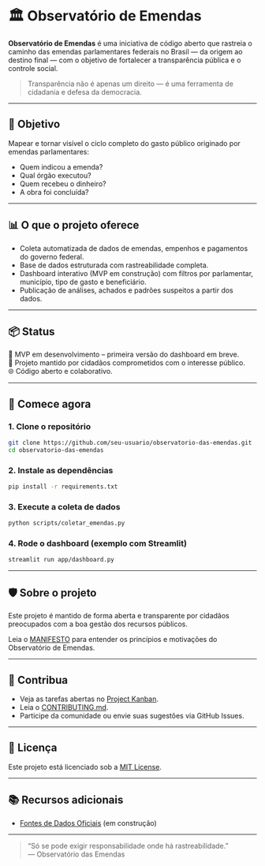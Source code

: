 # 🏛️ Observatório de Emendas

**Observatório de Emendas** é uma iniciativa de código aberto que rastreia o caminho das emendas parlamentares federais no Brasil — da origem ao destino final — com o objetivo de fortalecer a transparência pública e o controle social.

> Transparência não é apenas um direito — é uma ferramenta de cidadania e defesa da democracia.

---

## 🎯 Objetivo

Mapear e tornar visível o ciclo completo do gasto público originado por emendas parlamentares:
- Quem indicou a emenda?
- Qual órgão executou?
- Quem recebeu o dinheiro?
- A obra foi concluída?

---

## 📊 O que o projeto oferece

- Coleta automatizada de dados de emendas, empenhos e pagamentos do governo federal.
- Base de dados estruturada com rastreabilidade completa.
- Dashboard interativo (MVP em construção) com filtros por parlamentar, município, tipo de gasto e beneficiário.
- Publicação de análises, achados e padrões suspeitos a partir dos dados.

---

## 📦 Status

🚧 MVP em desenvolvimento – primeira versão do dashboard em breve.  
👥 Projeto mantido por cidadãos comprometidos com o interesse público.  
🌐 Código aberto e colaborativo.

---

## 🚀 Comece agora

### 1. Clone o repositório
```bash
git clone https://github.com/seu-usuario/observatorio-das-emendas.git
cd observatorio-das-emendas
```

### 2. Instale as dependências
```bash
pip install -r requirements.txt
```

### 3. Execute a coleta de dados
```bash
python scripts/coletar_emendas.py
```

### 4. Rode o dashboard (exemplo com Streamlit)
```bash
streamlit run app/dashboard.py
```

---

## 🛡️ Sobre o projeto

Este projeto é mantido de forma aberta e transparente por cidadãos preocupados com a boa gestão dos recursos públicos.

Leia o [MANIFESTO](./docs/MANIFESTO.md) para entender os princípios e motivações do Observatório de Emendas.

---

## 🤝 Contribua

- Veja as tarefas abertas no [Project Kanban](https://github.com/users/aureliusoliveira/projects/3).
- Leia o [CONTRIBUTING.md](./docs/CONTRIBUTING.md).
- Participe da comunidade ou envie suas sugestões via GitHub Issues.

---

## 📄 Licença

Este projeto está licenciado sob a [MIT License](./LICENSE).

---

## 📚 Recursos adicionais

- [Fontes de Dados Oficiais](./docs/fontes_de_dados.md) (em construção)

---

> “Só se pode exigir responsabilidade onde há rastreabilidade.”  
> — Observatório das Emendas
